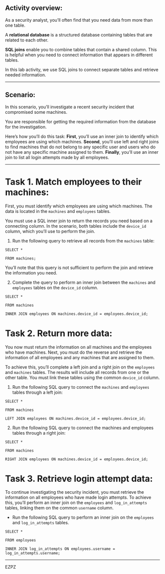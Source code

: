 ## Activity overview:

As a security analyst, you’ll often find that you need data from more than one table.

A **relational database** is a structured database containing tables that are related to each other.

**SQL joins** enable you to combine tables that contain a shared column. This is helpful when you need to connect information that appears in different tables.

In this lab activity, we use SQL joins to connect separate tables and retrieve needed information.

---

## Scenario:

In this scenario, you’ll investigate a recent security incident that compromised some machines.

You are responsible for getting the required information from the database for the investigation.

Here’s how you’ll do this task: **First**, you’ll use an inner join to identify which employees are using which machines. **Second**, you’ll use left and right joins to find machines that do not belong to any specific user and users who do not have any specific machine assigned to them. **Finally**, you’ll use an inner join to list all login attempts made by all employees.

---

# Task 1. Match employees to their machines:

First, you must identify which employees are using which machines. The data is located in the `machines` and `employees` tables.

You must use a SQL inner join to return the records you need based on a connecting column. In the scenario, both tables include the `device_id` column, which you’ll use to perform the join.

1. Run the following query to retrieve all records from the `machines` table:

`SELECT *`

`FROM machines;`

You’ll note that this query is not sufficient to perform the join and retrieve the information you need.

2. Complete the query to perform an inner join between the `machines` and `employees` tables on the `device_id` column.

`SELECT *`

`FROM machines`

`INNER JOIN employees ON machines.device_id = employees.device_id;`

# Task 2. Return more data:

You now must return the information on all machines and the employees who have machines. Next, you must do the reverse and retrieve the information of all employees and any machines that are assigned to them.

To achieve this, you’ll complete a left join and a right join on the `employees` and `machines` tables. The results will include all records from one or the other table. You must link these tables using the common `device_id` column.

1. Run the following SQL query to connect the `machines` and `employees` tables through a left join: 

`SELECT *`

`FROM machines`

`LEFT JOIN employees ON machines.device_id = employees.device_id;`

2. Run the following SQL query to connect the machines and employees tables through a right join:

`SELECT *`

`FROM machines`

`RIGHT JOIN employees ON machines.device_id = employees.device_id;`

# Task 3. Retrieve login attempt data:

To continue investigating the security incident, you must retrieve the information on all employees who have made login attempts. To achieve this, you’ll perform an inner join on the `employees` and `log_in_attempts` tables, linking them on the common `username` column.

* Run the following SQL query to perform an inner join on the `employees` and `log_in_attempts` tables.

`SELECT *`

`FROM employees`

`INNER JOIN log_in_attempts ON employees.username = log_in_attempts.username;`

---
EZPZ
